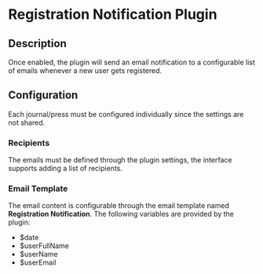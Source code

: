 # Registration Notification Plugin

## Description
Once enabled, the plugin will send an email notification to a configurable list of emails whenever a new user gets registered.

## Configuration
Each journal/press must be configured individually since the settings are not shared.

### Recipients
The emails must be defined through the plugin settings, the interface supports adding a list of recipients.

### Email Template
The email content is configurable through the email template named **Registration Notification**. The following variables are provided by the plugin:
- $date
- $userFullName
- $userName
- $userEmail
